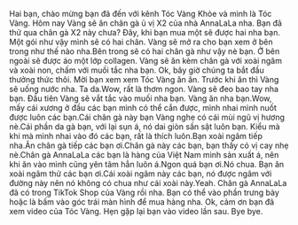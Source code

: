 Hai bạn, chào mừng bạn đã đến với kênh Tóc Vàng Khỏe và mình là Tóc Vàng. Hôm nay Vàng sẽ ăn chân gà ủ vị X2 của nhà AnnaLaLa nha. Bạn đã thử qua chân gà X2 này chưa? Đây, khi bạn mua một sẽ được hai nha bạn. Một gói như vậy mình sẽ có hai chân. Vàng sẽ mở ra cho bạn xem ở bên trong như thế nào nha.Bên trong sẽ có hai chân gà như vậy nè bạn. Ở bên ngoài sẽ được áo một lớp collagen. Vàng sẽ ăn kèm chân gà với xoài ngâm và xoài non, chấm với muối tắc nha bạn. Ok, bây giờ chúng ta bắt đầu thưởng thức thôi. Mời bạn xem xem Tóc Vàng ăn ăn. Trước khi ăn thì Vàng sẽ uống nước nha. Ta da.Wow, rất là thơm ngon. Vàng sẽ đeo bao tay nha bạn. Đầu tiên Vàng sẽ vắt tắc vào muối nha bạn. Vàng ăn nha bạn.Wow, mấy cái xương ở đầu các bạn mình có thể cắn được, mình nhai mình nuốt được luôn các bạn.Cái chân gà này bạn Vàng nghe có cái mùi ngũ vị hương nè.Cái phần da gà bạn, với lại sụn á, nó dai giòn sần sật luôn bạn. Kiểu mà khi mà mình nhai vào đó các bạn, rất là thích luôn.Bạn xoài ngâm tiếp nha.Ăn chân gà tiếp các bạn ơi.Chân gà này các bạn, bạn thấy có vị cay nhẹ nè.Chân gà AnnaLaLa các bạn là hàng của Việt Nam mình sản xuất á, nên khi ăn vào mình cũng yên tâm hẳn luôn á.Ngon quá bạn ơi.Nó chua. Bạn ăn xoài ngâm thử các bạn ơi.Cái xoài ngâm này các bạn, nó được ngâm với đường này nên nó không có chua như cái xoài này.Yeah. Chân gà AnnaLaLa đã có trong TikTok Shop của Vàng rồi nha. Bạn có thể vào phần trưng bày hoặc là bấm vào góc trái màn hình để mua hàng nha. Ok, cảm ơn bạn đã xem video của Tóc Vàng. Hẹn gặp lại bạn vào video lần sau. Bye bye.